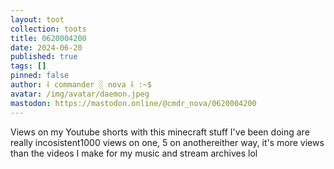 ```yaml
---
layout: toot
collection: toots
title: 0620004200
date: 2024-06-20
published: true
tags: []
pinned: false
author: ⸸ commander ░ nova ⸸ :~$
avatar: /img/avatar/daemon.jpeg
mastodon: https://mastodon.online/@cmdr_nova/0620004200
---
```


Views on my Youtube shorts with this minecraft stuff I've been doing are really incosistent1000 views on one, 5 on anothereither way, it's more views than the videos I make for my music and stream archives lol
